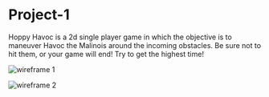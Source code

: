 # Project-1

Hoppy Havoc is a 2d single player game in which the objective is to maneuver Havoc the Malinois around the incoming obstacles. Be sure not to hit them, or your game will end! Try to get the highest time!




![wireframe 1](https://user-images.githubusercontent.com/107972255/181410280-607b6300-21e1-428a-a8d1-bb3fc23f0e84.PNG)


![wireframe 2](https://user-images.githubusercontent.com/107972255/181410432-6bd643ed-2bb8-4a48-b263-840b953e925c.PNG)

